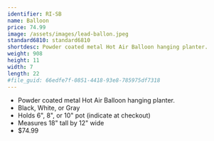 ```yaml
---
identifier: RI-SB
name: Balloon
price: 74.99
image: /assets/images/lead-ballon.jpeg
standard6810: standard6810
shortdesc: Powder coated metal Hot Air Balloon hanging planter.
weight: 908
height: 11
width: 7
length: 22
#file_guid: 66edfe7f-0851-4418-93e8-785975df7318
---
```



- Powder coated metal Hot Air Balloon hanging planter.
- Black, White, or Gray  
- Holds 6", 8", or 10" pot (indicate at checkout)  
- Measures 18" tall by 12" wide
- $74.99
